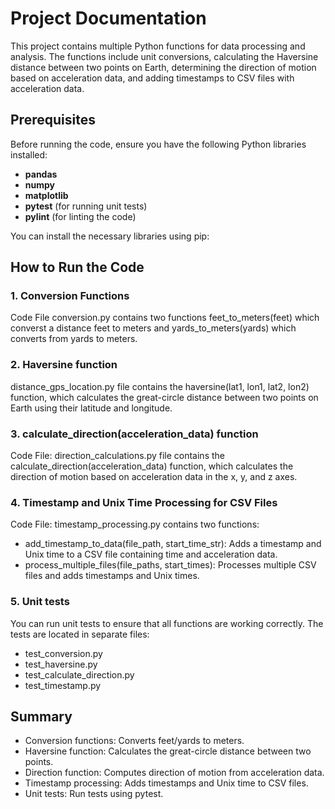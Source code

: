 # Project Documentation

This project contains multiple Python functions for data processing and analysis. The functions include unit conversions, calculating the Haversine distance between two points on Earth, determining the direction of motion based on acceleration data, and adding timestamps to CSV files with acceleration data.

## Prerequisites
Before running the code, ensure you have the following Python libraries installed:
- **pandas**
- **numpy**
- **matplotlib**
- **pytest** (for running unit tests)
- **pylint** (for linting the code)

You can install the necessary libraries using pip:

## How to Run the Code

### 1. Conversion Functions

Code File conversion.py contains two functions feet_to_meters(feet) which converst a distance feet to meters and yards_to_meters(yards) which converts from yards to meters.

### 2. Haversine function 
distance_gps_location.py file contains the haversine(lat1, lon1, lat2, lon2) function, which calculates the great-circle distance between two points on Earth using their latitude and longitude.

### 3. calculate_direction(acceleration_data) function
Code File: direction_calculations.py  file contains the calculate_direction(acceleration_data) function, which calculates the direction of motion based on acceleration data in the x, y, and z axes.

### 4. Timestamp and Unix Time Processing for CSV Files
Code File: timestamp_processing.py contains two functions:
- add_timestamp_to_data(file_path, start_time_str): Adds a timestamp and Unix time to a CSV file containing time and acceleration data.
- process_multiple_files(file_paths, start_times): Processes multiple CSV files and adds timestamps and Unix times.

### 5. Unit tests
You can run unit tests to ensure that all functions are working correctly. The tests are located in separate files:
- test_conversion.py
- test_haversine.py
- test_calculate_direction.py
- test_timestamp.py

## Summary
- Conversion functions: Converts feet/yards to meters.
- Haversine function: Calculates the great-circle distance between two points.
- Direction function: Computes direction of motion from acceleration data.
- Timestamp processing: Adds timestamps and Unix time to CSV files.
- Unit tests: Run tests using pytest.
